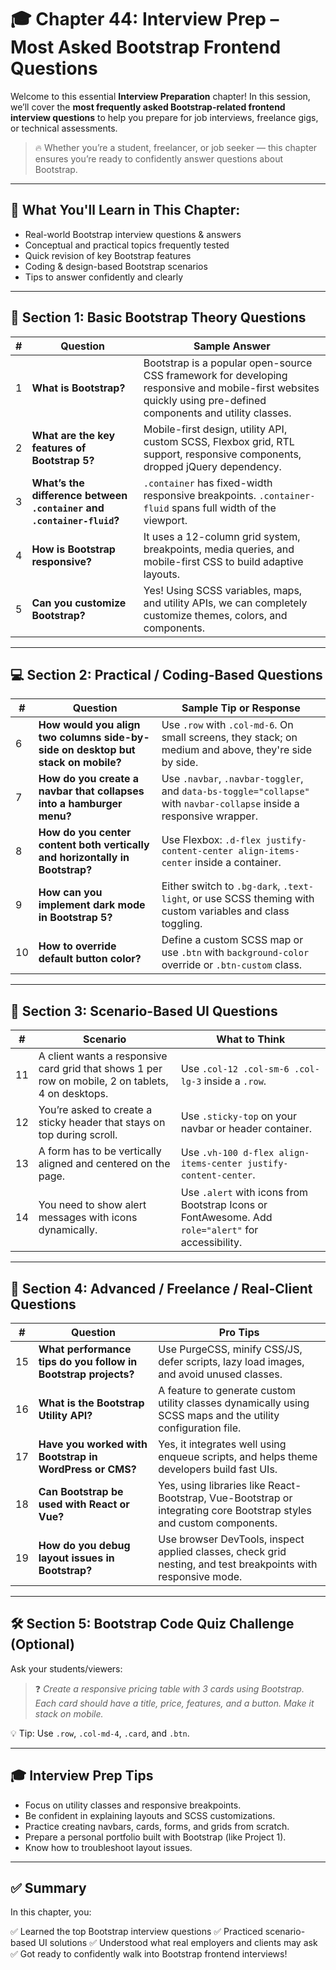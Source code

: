 # 🎓 Chapter 44: Interview Prep – Most Asked Bootstrap Frontend Questions

Welcome to this essential **Interview Preparation** chapter! In this session, we’ll cover the **most frequently asked Bootstrap-related frontend interview questions** to help you prepare for job interviews, freelance gigs, or technical assessments.

> 🔥 Whether you’re a student, freelancer, or job seeker — this chapter ensures you’re ready to confidently answer questions about Bootstrap.

---

## 🎯 What You'll Learn in This Chapter:

* Real-world Bootstrap interview questions & answers
* Conceptual and practical topics frequently tested
* Quick revision of key Bootstrap features
* Coding & design-based Bootstrap scenarios
* Tips to answer confidently and clearly

---

## 🧠 Section 1: Basic Bootstrap Theory Questions

| # | Question                                                               | Sample Answer                                                                                                                                                  |
| - | ---------------------------------------------------------------------- | -------------------------------------------------------------------------------------------------------------------------------------------------------------- |
| 1 | **What is Bootstrap?**                                                 | Bootstrap is a popular open-source CSS framework for developing responsive and mobile-first websites quickly using pre-defined components and utility classes. |
| 2 | **What are the key features of Bootstrap 5?**                          | Mobile-first design, utility API, custom SCSS, Flexbox grid, RTL support, responsive components, dropped jQuery dependency.                                    |
| 3 | **What’s the difference between `.container` and `.container-fluid`?** | `.container` has fixed-width responsive breakpoints. `.container-fluid` spans full width of the viewport.                                                      |
| 4 | **How is Bootstrap responsive?**                                       | It uses a 12-column grid system, breakpoints, media queries, and mobile-first CSS to build adaptive layouts.                                                   |
| 5 | **Can you customize Bootstrap?**                                       | Yes! Using SCSS variables, maps, and utility APIs, we can completely customize themes, colors, and components.                                                 |

---

## 💻 Section 2: Practical / Coding-Based Questions

| #  | Question                                                                         | Sample Tip or Response                                                                                                |
| -- | -------------------------------------------------------------------------------- | --------------------------------------------------------------------------------------------------------------------- |
| 6  | **How would you align two columns side-by-side on desktop but stack on mobile?** | Use `.row` with `.col-md-6`. On small screens, they stack; on medium and above, they're side by side.                 |
| 7  | **How do you create a navbar that collapses into a hamburger menu?**             | Use `.navbar`, `.navbar-toggler`, and `data-bs-toggle="collapse"` with `navbar-collapse` inside a responsive wrapper. |
| 8  | **How do you center content both vertically and horizontally in Bootstrap?**     | Use Flexbox: `.d-flex justify-content-center align-items-center` inside a container.                                  |
| 9  | **How can you implement dark mode in Bootstrap 5?**                              | Either switch to `.bg-dark`, `.text-light`, or use SCSS theming with custom variables and class toggling.             |
| 10 | **How to override default button color?**                                        | Define a custom SCSS map or use `.btn` with `background-color` override or `.btn-custom` class.                       |

---

## 🧩 Section 3: Scenario-Based UI Questions

| #  | Scenario                                                                                           | What to Think                                                                                      |
| -- | -------------------------------------------------------------------------------------------------- | -------------------------------------------------------------------------------------------------- |
| 11 | A client wants a responsive card grid that shows 1 per row on mobile, 2 on tablets, 4 on desktops. | Use `.col-12 .col-sm-6 .col-lg-3` inside a `.row`.                                                 |
| 12 | You’re asked to create a sticky header that stays on top during scroll.                            | Use `.sticky-top` on your navbar or header container.                                              |
| 13 | A form has to be vertically aligned and centered on the page.                                      | Use `.vh-100 d-flex align-items-center justify-content-center`.                                    |
| 14 | You need to show alert messages with icons dynamically.                                            | Use `.alert` with icons from Bootstrap Icons or FontAwesome. Add `role="alert"` for accessibility. |

---

## 🧩 Section 4: Advanced / Freelance / Real-Client Questions

| #  | Question                                                       | Pro Tips                                                                                                             |
| -- | -------------------------------------------------------------- | -------------------------------------------------------------------------------------------------------------------- |
| 15 | **What performance tips do you follow in Bootstrap projects?** | Use PurgeCSS, minify CSS/JS, defer scripts, lazy load images, and avoid unused classes.                              |
| 16 | **What is the Bootstrap Utility API?**                         | A feature to generate custom utility classes dynamically using SCSS maps and the utility configuration file.         |
| 17 | **Have you worked with Bootstrap in WordPress or CMS?**        | Yes, it integrates well using enqueue scripts, and helps theme developers build fast UIs.                            |
| 18 | **Can Bootstrap be used with React or Vue?**                   | Yes, using libraries like React-Bootstrap, Vue-Bootstrap or integrating core Bootstrap styles and custom components. |
| 19 | **How do you debug layout issues in Bootstrap?**               | Use browser DevTools, inspect applied classes, check grid nesting, and test breakpoints with responsive mode.        |

---

## 🛠️ Section 5: Bootstrap Code Quiz Challenge (Optional)

Ask your students/viewers:

> ❓ *Create a responsive pricing table with 3 cards using Bootstrap. Each card should have a title, price, features, and a button. Make it stack on mobile.*

💡 Tip: Use `.row`, `.col-md-4`, `.card`, and `.btn`.

---

## 🎓 Interview Prep Tips

* Focus on utility classes and responsive breakpoints.
* Be confident in explaining layouts and SCSS customizations.
* Practice creating navbars, cards, forms, and grids from scratch.
* Prepare a personal portfolio built with Bootstrap (like Project 1).
* Know how to troubleshoot layout issues.

---

## ✅ Summary

In this chapter, you:

✅ Learned the top Bootstrap interview questions
✅ Practiced scenario-based UI solutions
✅ Understood what real employers and clients may ask
✅ Got ready to confidently walk into Bootstrap frontend interviews!
